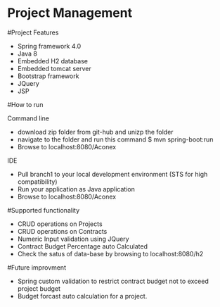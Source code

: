 # Project Management
#Project Features

- Spring framework 4.0
- Java 8
- Embedded H2 database
- Embedded tomcat server
- Bootstrap framework
- JQuery 
- JSP

#How to run 

Command line 
 - download zip folder from git-hub and unizp the folder
 - navigate to the folder and run this command  $ mvn spring-boot:run
 - Browse to localhost:8080/Aconex

IDE
 - Pull branch1 to your local development environment (STS for high compatibility) 
 - Run your application as Java application
 - Browse to localhost:8080/Aconex

#Supported functionality

- CRUD operations on Projects
- CRUD operations on Contracts
- Numeric Input validation using JQuery
- Contract Budget Percentage auto Calculated
- Check the satus of data-base by browsing to localhost:8080/h2

#Future improvment 

- Spring custom validation to restrict contract budget not to exceed project budget
- Budget forcast auto calculation for a project.
